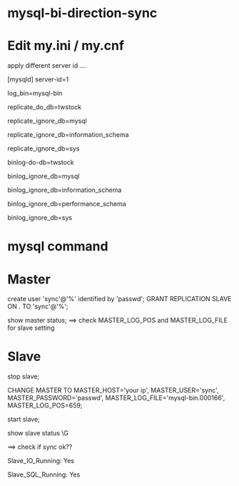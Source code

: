 # mysql-bi-direction-sync 



# Edit my.ini / my.cnf

apply different server id ....

[mysqld]
server-id=1

log_bin=mysql-bin

replicate_do_db=twstock

replicate_ignore_db=mysql

replicate_ignore_db=information_schema

replicate_ignore_db=sys

binlog-do-db=twstock

binlog_ignore_db=mysql

binlog_ignore_db=information_schema

binlog_ignore_db=performance_schema

binlog_ignore_db=sys  


# mysql command

# Master
create user 'sync'@'%' identified by 'passwd';
GRANT REPLICATION SLAVE ON *.* TO 'sync'@'%';

show master status;
==> check MASTER_LOG_POS and MASTER_LOG_FILE for slave setting

# Slave  

stop slave;

CHANGE MASTER TO
  MASTER_HOST='your ip',
  MASTER_USER='sync',
  MASTER_PASSWORD='passwd',
  MASTER_LOG_FILE='mysql-bin.000166',
  MASTER_LOG_POS=659;
  
 start slave;
 
 show slave status \G
 
 ==> check if sync ok??
 
 Slave_IO_Running: Yes
 
 Slave_SQL_Running: Yes
 
 
 
 
 
 
 


